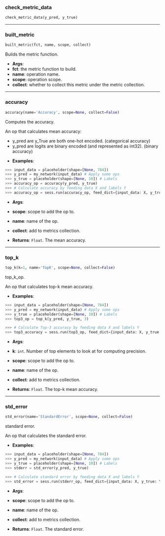 ### check_metric_data


```python
check_metric_data(y_pred, y_true)
```

----

### built_metric


```python
built_metric(fct, name, scope, collect)
```


Builds the metric function.

- __Args__:
- __fct__: the metric function to build.
- __name__: operation name.
- __scope__: operation scope.
- __collect__: whether to collect this metric under the metric collection.

----

### accuracy


```python
accuracy(name='Accuracy', scope=None, collect=False)
```


Computes the accuracy.

An op that calculates mean accuracy:
* y_pred are y_True are both one-hot encoded. (categorical accuracy)
* y_pred are logits are binary encoded (and represented as int32). (binary accuracy)


- __Examples__:
```python
>>> input_data = placeholder(shape=[None, 784])
>>> y_pred = my_network(input_data) # Apply some ops
>>> y_true = placeholder(shape=[None, 10]) # Labels
>>> accuracy_op = accuracy(y_pred, y_true)
>>> # Calculate accuracy by feeding data X and labels Y
>>> accuracy_op = sess.run(accuracy_op, feed_dict={input_data: X, y_true: Y})
```

- __Args__:
- __scope__: scope to add the op to.
- __name__: name of the op.
- __collect__: add to metrics collection.

- __Returns__:
`Float`. The mean accuracy.

----

### top_k


```python
top_k(k=1, name='TopK', scope=None, collect=False)
```


top_k_op.

An op that calculates top-k mean accuracy.

- __Examples__:
```python
>>> input_data = placeholder(shape=[None, 784])
>>> y_pred = my_network(input_data) # Apply some ops
>>> y_true = placeholder(shape=[None, 10]) # Labels
>>> top3_op = top_k(y_pred, y_true, 3)

>>> # Calculate Top-3 accuracy by feeding data X and labels Y
>>> top3_accuracy = sess.run(top3_op, feed_dict={input_data: X, y_true: Y})
```

- __Args__:
- __k__: `int`. Number of top elements to look at for computing precision.
- __scope__: scope to add the op to.
- __name__: name of the op.
- __collect__: add to metrics collection.

- __Returns__:
`Float`. The top-k mean accuracy.

----

### std_error


```python
std_error(name='StandardError', scope=None, collect=False)
```


standard error.

An op that calculates the standard error.

- __Examples__:
```python
>>> input_data = placeholder(shape=[None, 784])
>>> y_pred = my_network(input_data) # Apply some ops
>>> y_true = placeholder(shape=[None, 10]) # Labels
>>> stderr = std_error(y_pred, y_true)

>>> # Calculate standard error by feeding data X and labels Y
>>> std_error = sess.run(stderr_op, feed_dict={input_data: X, y_true: Y})
```

- __Args__:
- __scope__: scope to add the op to.
- __name__: name of the op.
- __collect__: add to metrics collection.

- __Returns__:
`Float`. The standard error.

